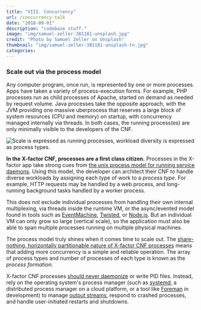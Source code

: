 ```yaml
---
title: "VIII. Concurrency"
url: /concurrency-talk
date: "2018-09-01"
description: "codebase stuff."
image: "img/samuel-zeller-381181-unsplash.jpg"
credit: "Photo by Samuel Zeller on Unsplash"
thumbnail: "img/samuel-zeller-381181-unsplash-tn.jpg"
categories:
---
```

### Scale out via the process model

Any computer program, once run, is represented by one or more processes.  Apps have taken a variety of process-execution forms.  For example, PHP processes run as child processes of Apache, started on demand as needed by request volume.  Java processes take the opposite approach, with the JVM providing one massive uberprocess that reserves a large block of system resources (CPU and memory) on startup, with concurrency managed internally via threads.  In both cases, the running process(es) are only minimally visible to the developers of the CNF.

![Scale is expressed as running processes, workload diversity is expressed as process types.](/img/process-types.png)

**In the X-factor CNF, processes are a first class citizen.**  Processes in the X-factor app take strong cues from [the unix process model for running service daemons](https://adam.herokuapp.com/past/2011/5/9/applying_the_unix_process_model_to_web_apps/).  Using this model, the developer can architect their CNF to handle diverse workloads by assigning each type of work to a *process type*.  For example, HTTP requests may be handled by a web process, and long-running background tasks handled by a worker process.

This does not exclude individual processes from handling their own internal multiplexing, via threads inside the runtime VM, or the async/evented model found in tools such as [EventMachine](http://rubyeventmachine.com/), [Twisted](http://twistedmatrix.com/trac/), or [Node.js](http://nodejs.org/).  But an individual VM can only grow so large (vertical scale), so the application must also be able to span multiple processes running on multiple physical machines.

The process model truly shines when it comes time to scale out.  The [share-nothing, horizontally partitionable nature of X-factor CNF processes](./processes) means that adding more concurrency is a simple and reliable operation.  The array of process types and number of processes of each type is known as the *process formation*.

X-factor CNF processes [should never daemonize](http://dustin.github.com/2010/02/28/running-processes.html) or write PID files.  Instead, rely on the operating system's process manager (such as [systemd](https://www.freedesktop.org/wiki/Software/systemd/), a distributed process manager on a cloud platform, or a tool like [Foreman](http://blog.daviddollar.org/2011/05/06/introducing-foreman.html) in development) to manage [output streams](./logs), respond to crashed processes, and handle user-initiated restarts and shutdowns.
